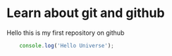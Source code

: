 # Learn about git and github

Hello this is my first repository on github


```javascript
    console.log('Hello Universe');
 ```